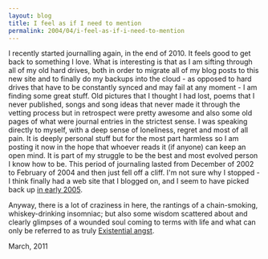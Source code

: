```yaml
---
layout: blog
title: I feel as if I need to mention
permalink: 2004/04/i-feel-as-if-i-need-to-mention
---
```


I recently started journalling again, in the end of 2010. It feels good to get back to something I love. What is interesting is that as I am sifting through all of my old hard drives, both in order to migrate all of my blog posts to this new site and to finally do my backups into the cloud - as opposed to hard drives that have to be constantly synced and may fail at any moment - I am finding some great stuff. Old pictures that I thought I had lost, poems that I never published, songs and song ideas that never made it through the vetting process but in retrospect were pretty awesome and also some old pages of what were journal entries in the strictest sense. I was speaking directly to myself, with a deep sense of loneliness, regret and most of all pain. It is deeply personal stuff but for the most part harmless so I am posting it now in the hope that whoever reads it (if anyone) can keep an open mind. It is part of my struggle to be the best and most evolved person I know how to be. This period of journaling lasted from December of 2002 to February of 2004 and then just fell off a cliff. I'm not sure why I stopped - I think finally had a web site that I blogged on, and I seem to have picked back up <a href="http://blog.kristeraxel.com/2006/01/blog-entries-from-2005/">in early 2005</a>.

Anyway, there is a lot of craziness in here, the rantings of a chain-smoking, whiskey-drinking insomniac; but also some wisdom scattered about and clearly glimpses of a wounded soul coming to terms with life and what can only be referred to as truly <a href="http://en.wikipedia.org/wiki/Existentialism">Existential angst</a>.

March, 2011
